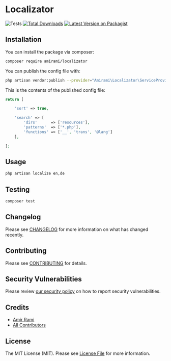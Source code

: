 # Localizator

![Tests](https://github.com/amiranagram/localizator/workflows/Tests/badge.svg)
[![Total Downloads](https://img.shields.io/packagist/dt/amirami/localizator.svg)](https://packagist.org/packages/amirami/localizator)
[![Latest Version on Packagist](https://img.shields.io/packagist/v/amirami/localizator.svg)](https://packagist.org/packages/amirami/localizator)

## Installation

You can install the package via composer:

```bash
composer require amirami/localizator
```

You can publish the config file with:
```bash
php artisan vendor:publish --provider="Amirami\Localizator\ServiceProvider" --tag="config"
```

This is the contents of the published config file:

```php
return [

    'sort' => true,

    'search' => [
        'dirs'      => ['resources'],
        'patterns'  => ['*.php'],
        'functions' => ['__', 'trans', '@lang']
    ],

];
```

## Usage

``` bash
php artisan localize en,de
```

## Testing

``` bash
composer test
```

## Changelog

Please see [CHANGELOG](CHANGELOG.md) for more information on what has changed recently.

## Contributing

Please see [CONTRIBUTING](.github/CONTRIBUTING.md) for details.

## Security Vulnerabilities

Please review [our security policy](../../security/policy) on how to report security vulnerabilities.

## Credits

- [Amir Rami](https://github.com/amiranagram)
- [All Contributors](../../contributors)

## License

The MIT License (MIT). Please see [License File](LICENSE.md) for more information.
